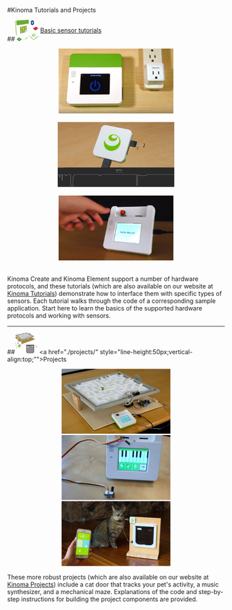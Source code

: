 #Kinoma Tutorials and Projects

##<img src="./screenshots/basic-sensor-tutorials-logo.png" height="50px" alt=""/>  <a href="./basic-sensors/" style="line-height:50px;vertical-align:top;">Basic sensor tutorials

<p align="center">
<img src="./screenshots/ble-satechi-iq-plug.jpg" height="150" alt=""/><img src="./screenshots/analog-photocell-http.jpg" height="150" alt=""/><img src="./screenshots/digital-in-hello-world-illus.jpg" height="150" alt=""/>
</p></a>

Kinoma Create and Kinoma Element support a number of hardware protocols, and these tutorials (which are also available on our website at [Kinoma Tutorials](http://kinoma.com/develop/documentation/tutorials/)) demonstrate how to interface them with specific types of sensors. Each tutorial walks through the code of a corresponding sample application. Start here to learn the basics of the supported hardware protocols and working with sensors.



<div style="clear:both; margin-bottom: 16px;"></div>			

***

##<img src="./screenshots/projects-logo.png" height="50px" alt=""/>  <a href="./projects/" style="line-height:50px;vertical-align:top;"">Projects</a> 

<p align="center">
<img src="./screenshots/tilting-tables-logo.jpg" height="150" alt=""/><img src="./screenshots/synthesizer-logo.jpg" height="150" alt=""/><img src="./screenshots/cat-door.jpg" height="150" alt=""/></p></a> 

These more robust projects (which are also available on our website at [Kinoma Projects](http://kinoma.com/develop/documentation/projects/)) include a cat door that tracks your pet's activity, a music synthesizer, and a mechanical maze. Explanations of the code and step-by-step instructions for building the project components are provided.